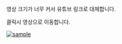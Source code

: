영상 크기가 너무 커서 유튜브 링크로 대체합니다.

클릭시 영상으로 이동합니다.

[![sample](../Docs/img/REVISION.png)](https://www.youtube.com/watch?v=kGukikHSh3s&feature=youtu.be)
